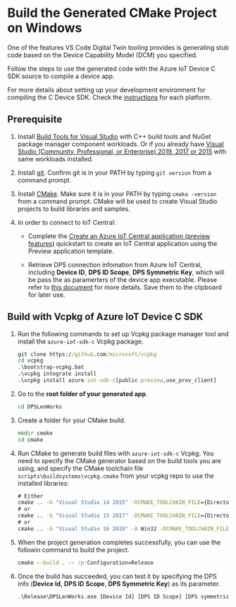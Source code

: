 # Build the Generated CMake Project on Windows

One of the features VS Code Digital Twin tooling provides is generating stub code based on the Device Capability Model (DCM) you specified.

Follow the steps to use the generated code with the Azure IoT Device C SDK source to compile a device app.

For more details about setting up your development environment for compiling the C Device SDK. Check the [instructions](https://github.com/Azure/azure-iot-sdk-c/blob/master/iothub_client/readme.md#compiling-the-c-device-sdk) for each platform.

## Prerequisite
1. Install [Build Tools for Visual Studio](https://visualstudio.microsoft.com/thank-you-downloading-visual-studio/?sku=BuildTools&rel=16) with C++ build tools and NuGet package manager component workloads. Or if you already have [Visual Studio (Community, Professional, or Enterprise) 2019, 2017 or 2015](https://www.visualstudio.com/downloads/) with same workloads installed.

1. Install [git](http://www.git-scm.com/). Confirm git is in your PATH by typing `git version` from a command prompt.

1. Install [CMake](https://cmake.org/). Make sure it is in your PATH by typing `cmake -version` from a command prompt. CMake will be used to create Visual Studio projects to build libraries and samples.

1. In order to connect to IoT Central:
    * Complete the [Create an Azure IoT Central application (preview features)](https://docs.microsoft.com/en-us/azure/iot-central/quick-deploy-iot-central-pnp?toc=/azure/iot-central-pnp/toc.json&bc=/azure/iot-central-pnp/breadcrumb/toc.json) quickstart to create an IoT Central application using the Preview application template.

    * Retrieve DPS connection infomation from Azure IoT Central, including **Device ID**, **DPS ID Scope**, **DPS Symmetric Key**, which will be pass the as paramerters of the device app executable. Please refer to [this document](https://docs.microsoft.com/en-us/azure/iot-central/concepts-connectivity) for more details. Save them to the clipboard for later use.

## Build with Vcpkg of Azure IoT Device C SDK
1. Run the following commands to set up Vcpkg package manager tool and install the `azure-iot-sdk-c` Vcpkg package.
    ```cmd
    git clone https://github.com/microsoft/vcpkg
    cd vcpkg
    .\bootstrap-vcpkg.bat
    .\vcpkg integrate install
    .\vcpkg install azure-iot-sdk-c[public-preview,use_prov_client]
    ```

1. Go to the **root folder of your generated app**.
    ```cmd
    cd DPSLenWorks
    ```

1. Create a folder for your CMake build.
    ```cmd
    mkdir cmake
    cd cmake
    ```

1. Run CMake to generate build files with `azure-iot-sdk-c` Vcpkg. You need to specify the CMake generator based on the build tools you are using, and specify the CMake toolchain file `scripts\buildsystems\vcpkg.cmake` from your vcpkg repo to use the installed libraries:
    ```cmd
    # Either
    cmake .. -G "Visual Studio 14 2015" -DCMAKE_TOOLCHAIN_FILE={Directory of your vcpkg repo}/scripts/buildsystems/vcpkg.cmake -Duse_prov_client=ON -Dhsm_type_symm_key:BOOL=ON
    # or
    cmake .. -G "Visual Studio 15 2017" -DCMAKE_TOOLCHAIN_FILE={Directory of your vcpkg repo}/scripts/buildsystems/vcpkg.cmake -Duse_prov_client=ON -Dhsm_type_symm_key:BOOL=ON
    # or
    cmake .. -G "Visual Studio 16 2019" -A Win32 -DCMAKE_TOOLCHAIN_FILE={Directory of your vcpkg repo}/scripts/buildsystems/vcpkg.cmake -Duse_prov_client=ON -Dhsm_type_symm_key:BOOL=ON
    ```

1. When the project generation completes successfully, you can use the followin command to build the project.
    ```cmd
    cmake --build . -- /p:Configuration=Release
    ```

1. Once the build has succeeded, you can test it by specifying the DPS info (**Device Id**, **DPS ID Scope**, **DPS Symmetric Key**) as its parameter.
    ```cmd
    .\Release\DPSLenWorks.exe [Device Id] [DPS ID Scope] [DPS symmetric key]
    ```
